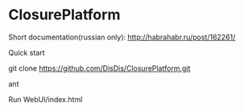 ClosurePlatform
===============
Short documentation(russian only): http://habrahabr.ru/post/162261/

Quick start

git clone https://github.com/DisDis/ClosurePlatform.git

ant

Run WebUI/index.html
